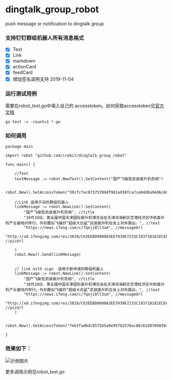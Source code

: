 # dingtalk_group_robot
push message or notification to dingtalk group

### 支持钉钉群组机器人所有消息格式

- [x] Text
- [x] Link
- [x] markdown
- [x] actionCard
- [x] feedCard
- [x] 增加签名调用支持 2019-11-04

###  运行测试用例

需要在robot_test.go中填入自己的 accesstoken。如何获取accesstoken见[官方文档](https://ding-doc.dingtalk.com/doc#/serverapi2/qf2nxq)

``` golang
go test -v -count=1 *.go
```

###  如何调用
``` golang
package main

import robot "github.com/irebit/dingtalk_group_robot"

func main() {

	//Text
	textMessage := robot.NewText().SetContent("国产飞碟型武装直升机亮相")

	robot.New().SetAccessToken("59cfcfec07375399df981a930fca7ce84d8a94d6c686b9518082e6c0cebff8e9").Send(textMessage)

	//Link 适用于旧的群组机器人
	linkMessage := robot.NewLink().SetContent(
		"国产飞碟型武装直升机亮相", //title
		"10月10日，第五届中国天津国际直升机博览会在天津滨海新区空港经济区中航直升机产业基地内举行。外形酷似飞碟的“超级大白鲨”武装直升机在会上对外展出。", //text
		"https://news.ifeng.com/c/7qeji8ll3sm", //messageUrl
		"http://x0.ifengimg.com/res/2019/C63EEBD9080A3EE7039E7233C193718181ECE61B_size109_w600_h450.jpeg", //picUrl

	)
	robot.New().Send(linkMessage)


	// link with sign  适用于新申请的群组机器人
	linkMessage := robot.NewLink().SetContent(
		"国产飞碟型武装直升机亮相", //title
		"10月10日，第五届中国天津国际直升机博览会在天津滨海新区空港经济区中航直升机产业基地内举行。外形酷似飞碟的“超级大白鲨”武装直升机在会上对外展出。", //text
		"https://news.ifeng.com/c/7qeji8ll3sm", //messageUrl
		"http://x0.ifengimg.com/res/2019/C63EEBD9080A3EE7039E7233C193718181ECE61B_size109_w600_h450.jpeg", //picUrl
	)

	robot.New().SetAccessToken("feb3fad6dc8575b5a0e95fb2576ac86c61d9760039a91ae44809607cf7b42172").AddSign("SEC6761eafa77c228432873c1e4006f264d40bd3adf08fdb65d784a53d11cf8174d").Send(textMessage)

}
```

### 效果如下：
![示例图片](https://github.com/irebit/dingtalk_group_robot/raw/master/example.jpg)



更多调用示例见robot_test.go
